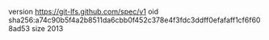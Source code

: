 version https://git-lfs.github.com/spec/v1
oid sha256:a74c90b5f4a2b8511da6cbb0f452c378e4f3fdc3ddff0efafaff1cf6f608ad53
size 2013
